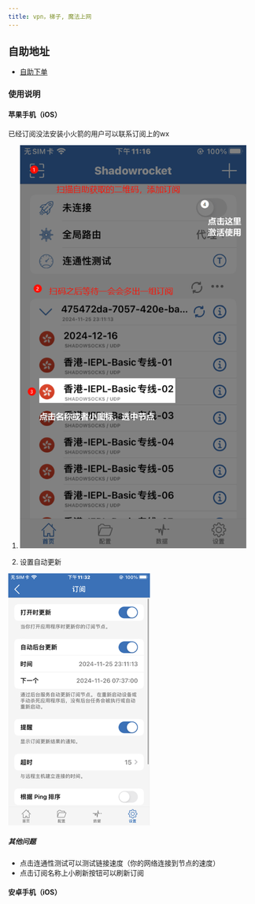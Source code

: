 ```yaml
---
title: vpn，梯子, 魔法上网
---
```


## 自助地址

- [自助下单](https://zfbvn.amusi755.com "target=_blank")

### 使用说明
#### 苹果手机（iOS）
已经订阅没法安装小火箭的用户可以联系订阅上的wx
1. <img src="./assets/小火箭1.png" alt="微信名片" style="zoom:80%;" />

2. 设置自动更新
<img src="./assets/小火箭自动更新.png" alt="微信名片" style="zoom:50%;" />

##### 其他问题
- 点击连通性测试可以测试链接速度（你的网络连接到节点的速度）
- 点击订阅名称上小刷新按钮可以刷新订阅
#### 安卓手机（iOS）
